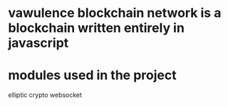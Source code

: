 # vawulence blockchain network is a blockchain written entirely in javascript  
# modules used in the project 
elliptic 
crypto 
websocket 
